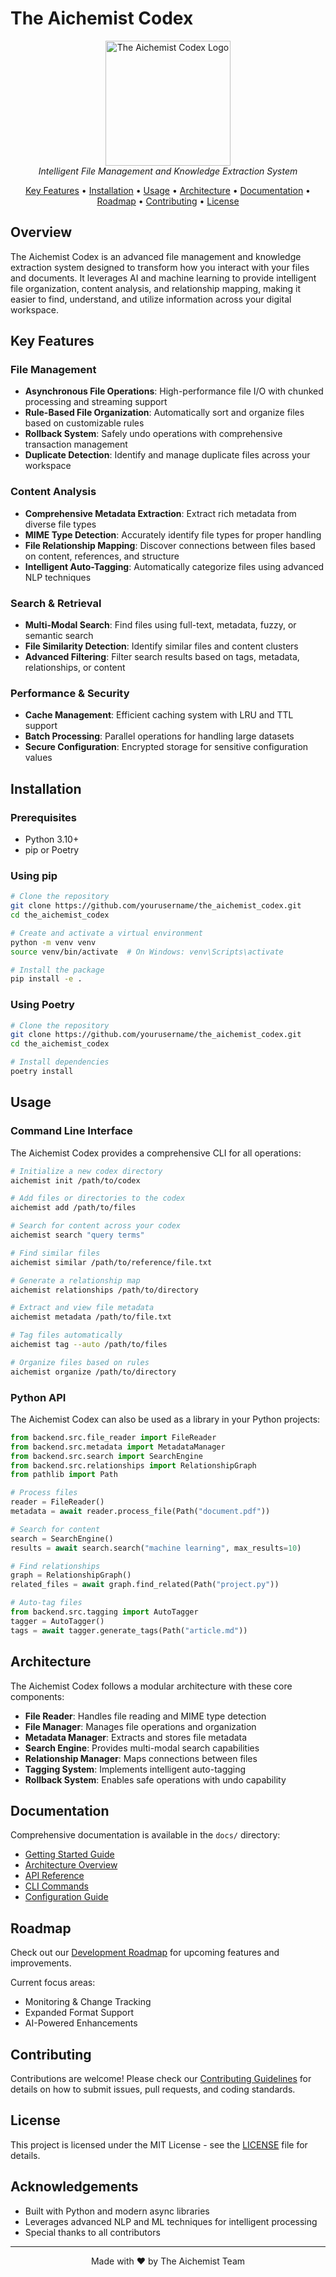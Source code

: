 # The Aichemist Codex

<div align="center">
  <img src="docs/images/logo.png" alt="The Aichemist Codex Logo" width="200" height="200" style="max-width: 100%;">
  <br>
  <em>Intelligent File Management and Knowledge Extraction System</em>
</div>

<p align="center">
  <a href="#key-features">Key Features</a> •
  <a href="#installation">Installation</a> •
  <a href="#usage">Usage</a> •
  <a href="#architecture">Architecture</a> •
  <a href="#documentation">Documentation</a> •
  <a href="#roadmap">Roadmap</a> •
  <a href="#contributing">Contributing</a> •
  <a href="#license">License</a>
</p>

## Overview

The Aichemist Codex is an advanced file management and knowledge extraction system designed to transform how you interact with your files and documents. It leverages AI and machine learning to provide intelligent file organization, content analysis, and relationship mapping, making it easier to find, understand, and utilize information across your digital workspace.

## Key Features

### File Management
- **Asynchronous File Operations**: High-performance file I/O with chunked processing and streaming support
- **Rule-Based File Organization**: Automatically sort and organize files based on customizable rules
- **Rollback System**: Safely undo operations with comprehensive transaction management
- **Duplicate Detection**: Identify and manage duplicate files across your workspace

### Content Analysis
- **Comprehensive Metadata Extraction**: Extract rich metadata from diverse file types
- **MIME Type Detection**: Accurately identify file types for proper handling
- **File Relationship Mapping**: Discover connections between files based on content, references, and structure
- **Intelligent Auto-Tagging**: Automatically categorize files using advanced NLP techniques

### Search & Retrieval
- **Multi-Modal Search**: Find files using full-text, metadata, fuzzy, or semantic search
- **File Similarity Detection**: Identify similar files and content clusters
- **Advanced Filtering**: Filter search results based on tags, metadata, relationships, or content

### Performance & Security
- **Cache Management**: Efficient caching system with LRU and TTL support
- **Batch Processing**: Parallel operations for handling large datasets
- **Secure Configuration**: Encrypted storage for sensitive configuration values

## Installation

### Prerequisites
- Python 3.10+
- pip or Poetry

### Using pip
```bash
# Clone the repository
git clone https://github.com/yourusername/the_aichemist_codex.git
cd the_aichemist_codex

# Create and activate a virtual environment
python -m venv venv
source venv/bin/activate  # On Windows: venv\Scripts\activate

# Install the package
pip install -e .
```

### Using Poetry
```bash
# Clone the repository
git clone https://github.com/yourusername/the_aichemist_codex.git
cd the_aichemist_codex

# Install dependencies
poetry install
```

## Usage

### Command Line Interface

The Aichemist Codex provides a comprehensive CLI for all operations:

```bash
# Initialize a new codex directory
aichemist init /path/to/codex

# Add files or directories to the codex
aichemist add /path/to/files

# Search for content across your codex
aichemist search "query terms"

# Find similar files
aichemist similar /path/to/reference/file.txt

# Generate a relationship map
aichemist relationships /path/to/directory

# Extract and view file metadata
aichemist metadata /path/to/file.txt

# Tag files automatically
aichemist tag --auto /path/to/files

# Organize files based on rules
aichemist organize /path/to/directory
```

### Python API

The Aichemist Codex can also be used as a library in your Python projects:

```python
from backend.src.file_reader import FileReader
from backend.src.metadata import MetadataManager
from backend.src.search import SearchEngine
from backend.src.relationships import RelationshipGraph
from pathlib import Path

# Process files
reader = FileReader()
metadata = await reader.process_file(Path("document.pdf"))

# Search for content
search = SearchEngine()
results = await search.search("machine learning", max_results=10)

# Find relationships
graph = RelationshipGraph()
related_files = await graph.find_related(Path("project.py"))

# Auto-tag files
from backend.src.tagging import AutoTagger
tagger = AutoTagger()
tags = await tagger.generate_tags(Path("article.md"))
```

## Architecture

The Aichemist Codex follows a modular architecture with these core components:

- **File Reader**: Handles file reading and MIME type detection
- **File Manager**: Manages file operations and organization
- **Metadata Manager**: Extracts and stores file metadata
- **Search Engine**: Provides multi-modal search capabilities
- **Relationship Manager**: Maps connections between files
- **Tagging System**: Implements intelligent auto-tagging
- **Rollback System**: Enables safe operations with undo capability

## Documentation

Comprehensive documentation is available in the `docs/` directory:

- [Getting Started Guide](docs/getting_started.md)
- [Architecture Overview](docs/architecture.md)
- [API Reference](docs/api_reference.md)
- [CLI Commands](docs/cli_commands.md)
- [Configuration Guide](docs/configuration.md)

## Roadmap

Check out our [Development Roadmap](docs/roadmap/checklist) for upcoming features and improvements.

Current focus areas:
- Monitoring & Change Tracking
- Expanded Format Support
- AI-Powered Enhancements

## Contributing

Contributions are welcome! Please check our [Contributing Guidelines](CONTRIBUTING.md) for details on how to submit issues, pull requests, and coding standards.

## License

This project is licensed under the MIT License - see the [LICENSE](LICENSE) file for details.

## Acknowledgements

- Built with Python and modern async libraries
- Leverages advanced NLP and ML techniques for intelligent processing
- Special thanks to all contributors

---

<div align="center">
  <p>Made with ❤️ by The Aichemist Team</p>
</div>